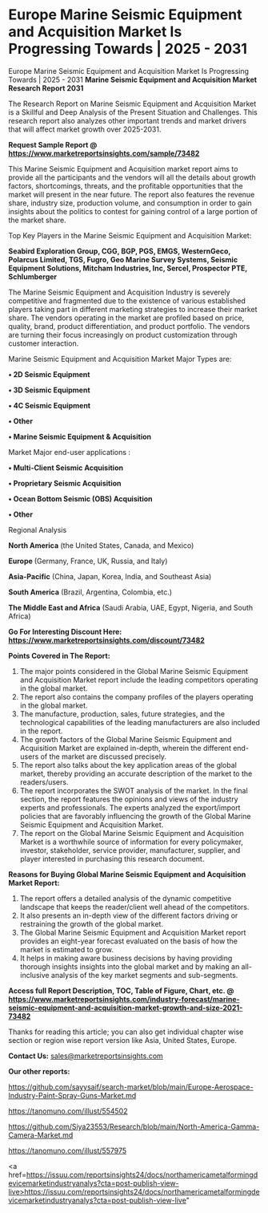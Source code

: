 # Europe Marine Seismic Equipment and Acquisition Market Is Progressing Towards | 2025 - 2031
Europe Marine Seismic Equipment and Acquisition Market Is Progressing Towards | 2025 - 2031
<strong>Marine Seismic Equipment and Acquisition Market Research Report 2031</strong>

The Research Report on Marine Seismic Equipment and Acquisition Market is a Skillful and Deep Analysis of the Present Situation and Challenges. This research report also analyzes other important trends and market drivers that will affect market growth over 2025-2031.

<strong>Request Sample Report @ <a href=https://www.marketreportsinsights.com/sample/73482>https://www.marketreportsinsights.com/sample/73482</a></strong>

This Marine Seismic Equipment and Acquisition market report aims to provide all the participants and the vendors will all the details about growth factors, shortcomings, threats, and the profitable opportunities that the market will present in the near future. The report also features the revenue share, industry size, production volume, and consumption in order to gain insights about the politics to contest for gaining control of a large portion of the market share.

Top Key Players in the Marine Seismic Equipment and Acquisition Market:

<strong>Seabird Exploration Group, CGG, BGP, PGS, EMGS, WesternGeco, Polarcus Limited, TGS, Fugro, Geo Marine Survey Systems, Seismic Equipment Solutions, Mitcham Industries, Inc, Sercel, Prospector PTE, Schlumberger</strong>

The Marine Seismic Equipment and Acquisition Industry is severely competitive and fragmented due to the existence of various established players taking part in different marketing strategies to increase their market share. The vendors operating in the market are profiled based on price, quality, brand, product differentiation, and product portfolio. The vendors are turning their focus increasingly on product customization through customer interaction.

Marine Seismic Equipment and Acquisition Market Major Types are:

<strong>• 2D Seismic Equipment

• 3D Seismic Equipment

• 4C Seismic Equipment

• Other

• Marine Seismic Equipment & Acquisition</strong>

Market Major end-user applications :

<strong>• Multi-Client Seismic Acquisition

• Proprietary Seismic Acquisition

• Ocean Bottom Seismic (OBS) Acquisition

• Other</strong>

Regional Analysis

</u><strong><b>North America</b></strong> (the United States, Canada, and Mexico)

<strong><b>Europe </b></strong>(Germany, France, UK, Russia, and Italy)

<strong><b>Asia-Pacific</b></strong> (China, Japan, Korea, India, and Southeast Asia)

<strong><b>South America</b></strong> (Brazil, Argentina, Colombia, etc.)

<strong><b>The Middle East and Africa</b></strong> (Saudi Arabia, UAE, Egypt, Nigeria, and South Africa)

<strong>Go For Interesting Discount Here: <a href=https://www.marketreportsinsights.com/discount/73482>https://www.marketreportsinsights.com/discount/73482</a></strong>

<strong>Points Covered in The Report:</strong>
<ol>
  <li>The major points considered in the Global Marine Seismic Equipment and Acquisition Market report include the leading competitors operating in the global market.</li>
  <li>The report also contains the company profiles of the players operating in the global market.</li>
  <li>The manufacture, production, sales, future strategies, and the technological capabilities of the leading manufacturers are also included in the report.</li>
  <li>The growth factors of the Global Marine Seismic Equipment and Acquisition Market are explained in-depth, wherein the different end-users of the market are discussed precisely.</li>
  <li>The report also talks about the key application areas of the global market, thereby providing an accurate description of the market to the readers/users.</li>
  <li>The report incorporates the SWOT analysis of the market. In the final section, the report features the opinions and views of the industry experts and professionals. The experts analyzed the export/import policies that are favorably influencing the growth of the Global Marine Seismic Equipment and Acquisition Market.</li>
  <li>The report on the Global Marine Seismic Equipment and Acquisition Market is a worthwhile source of information for every policymaker, investor, stakeholder, service provider, manufacturer, supplier, and player interested in purchasing this research document.</li>
</ol>
<strong>Reasons for Buying Global Marine Seismic Equipment and Acquisition Market Report:</strong>

<ol>
  <li>The report offers a detailed analysis of the dynamic competitive landscape that keeps the reader/client well ahead of the competitors.</li>
  <li>It also presents an in-depth view of the different factors driving or restraining the growth of the global market.</li>
  <li>The Global Marine Seismic Equipment and Acquisition Market report provides an eight-year forecast evaluated on the basis of how the market is estimated to grow.</li>
  <li>It helps in making aware business decisions by having providing thorough insights insights into the global market and by making an all-inclusive analysis of the key market segments and sub-segments.</li>
</ol>
<strong>Access full Report Description, TOC, Table of Figure, Chart, etc. @ <a href=https://www.marketreportsinsights.com/industry-forecast/marine-seismic-equipment-and-acquisition-market-growth-and-size-2021-73482>https://www.marketreportsinsights.com/industry-forecast/marine-seismic-equipment-and-acquisition-market-growth-and-size-2021-73482</a></strong>


Thanks for reading this article; you can also get individual chapter wise section or region wise report version like Asia, United States, Europe.

<strong>Contact Us:</strong>
sales@marketreportsinsights.com

<strong>Our other reports:</strong>

<a href=https://github.com/sayysaif/search-market/blob/main/Europe-Aerospace-Industry-Paint-Spray-Guns-Market.md>https://github.com/sayysaif/search-market/blob/main/Europe-Aerospace-Industry-Paint-Spray-Guns-Market.md</a>

<a href=https://tanomuno.com/illust/554502>https://tanomuno.com/illust/554502</a>

<a href=https://github.com/Siya23553/Research/blob/main/North-America-Gamma-Camera-Market.md>https://github.com/Siya23553/Research/blob/main/North-America-Gamma-Camera-Market.md</a>

<a href=https://tanomuno.com/illust/557975>https://tanomuno.com/illust/557975</a>

<a href=https://issuu.com/reportsinsights24/docs/northamericametalformingdevicemarketindustryanalys?cta=post-publish-view-live>https://issuu.com/reportsinsights24/docs/northamericametalformingdevicemarketindustryanalys?cta=post-publish-view-live</a>"
